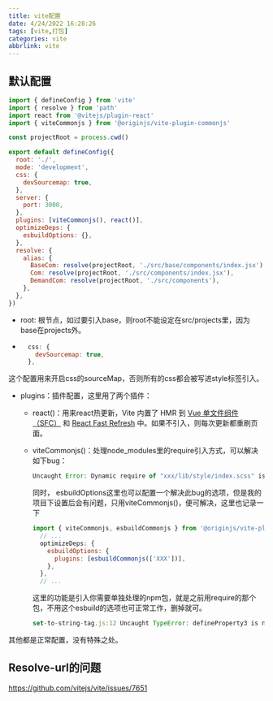```yaml
---
title: vite配置
date: 4/24/2022 16:28:26
tags: [vite,打包]
categories: vite
abbrlink: vite
---
```


## 默认配置

```js
import { defineConfig } from 'vite'
import { resolve } from 'path'
import react from '@vitejs/plugin-react'
import { viteCommonjs } from '@originjs/vite-plugin-commonjs'

const projectRoot = process.cwd()

export default defineConfig({
  root: './',
  mode: 'development',
  css: {
    devSourcemap: true,
  },
  server: {
    port: 3000,
  },
  plugins: [viteCommonjs(), react()],
  optimizeDeps: {
    esbuildOptions: {},
  },
  resolve: {
    alias: {
      BaseCom: resolve(projectRoot, './src/base/components/index.jsx'),
      Com: resolve(projectRoot, './src/components/index.jsx'),
      DemandCom: resolve(projectRoot, './src/components'),
    },
  },
})
```

- root: 根节点，如过要引入base，则root不能设定在src/projects里，因为base在projects外。

-   ```js
      css: {
        devSourcemap: true,
      },
    ```

  这个配置用来开启css的sourceMap，否则所有的css都会被写进style标签引入。

- plugins：插件配置，这里用了两个插件：

  - react()：用来react热更新，Vite 内置了 HMR 到 [Vue 单文件组件（SFC）](https://github.com/vitejs/vite/tree/main/packages/plugin-vue) 和 [React Fast Refresh](https://github.com/vitejs/vite/tree/main/packages/plugin-react) 中。如果不引入，则每次更新都重刷页面。

  - viteCommonjs()：处理node_modules里的require引入方式，可以解决如下bug：

    ```js
    Uncaught Error: Dynamic require of "xxx/lib/style/index.scss" is not supported
    ```

    同时， esbuildOptions这里也可以配置一个解决此bug的选项，但是我的项目下设置后会有问题，只用viteCommonjs()，便可解决，这里也记录一下

    ```js
    import { viteCommonjs, esbuildCommonjs } from '@originjs/vite-plugin-commonjs'
      // ...
      optimizeDeps: {
        esbuildOptions: {
          plugins: [esbuildCommonjs(['XXX'])],
        },
      },
      // ...
    ```

    这里的功能是引入你需要单独处理的npm包，就是之前用require的那个包，不用这个esbuild的选项也可正常工作，删掉就可。

    ```js
    set-to-string-tag.js:12 Uncaught TypeError: defineProperty3 is not a function
    ```

其他都是正常配置，没有特殊之处。

## Resolve-url的问题

https://github.com/vitejs/vite/issues/7651
